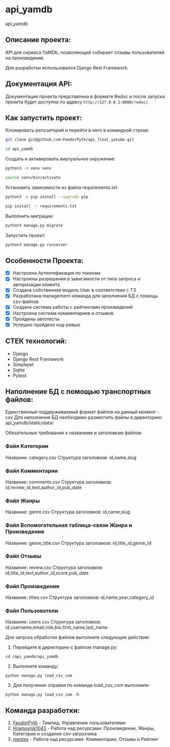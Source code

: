 # api_yamdb
api_yamdb
## Описание проекта:
API для сервиса YaMDb, позволяющий собирает отзывы пользователей на произведения.

Для разработки использовался Django Rest Framework.

## Документация API:
Документация проекта представлена в формате Redoc и после запуска проекта будет доступна по адресу `http://127.0.0.1:8000/redoc/`.

## Как запустить проект:
Клонировать репозиторий и перейти в него в командной строке:

```sh
git clone git@github.com:FeodorPyth/api_final_yatube.git
```

```sh
cd api_yamdb
```

Cоздать и активировать виртуальное окружение:

```sh
python3 -m venv venv
```

```sh
source venv/bin/activate
```

Установить зависимости из файла requirements.txt:

```sh
python3 -m pip install --upgrade pip
```

```sh
pip install -r requirements.txt
```

Выполнить миграции:

```sh
python3 manage.py migrate
```

Запустить проект:

```sh
python3 manage.py runserver
```
## Особенности Проекта:
- [x] Настроена Аутентификация по токенам
- [x] Настроены разрешения в зависимости от типа запроса и авторизации клиента
- [x] Создана собственная модель User в соответствии с ТЗ
- [x] Разработана management-команда для заполнения БД с помощь csv-файлов
- [x] Создана система работы с рейтингами произведений
- [x] Настроена система комментариев и отзывов
- [x] Пройдены автотесты
- [x] Успешно пройдено код-ревью

## СТЕК технологий:
* Django
* Django Rest Framework
* Simplejwt
* Sqlite
* Pytest

## Наполнение БД с помощью транспортных файлов:
Единственный поддерживаемый формат файлов на данный момент - csv
Для наполнения БД необходимо разместить файлы в директорию: api_yamdb/static/data/

Обязательные требования к названиям и заголовкам файлов:
### Файл Категории
Название: category.csv
Структура заголовков: id,name,slug

### Файл Комментарии
Название: comments.csv
Структура заголовков: id,review_id,text,author_id,pub_date

### Файл Жанры
Название: genre.csv
Структура заголовков: id,name,slug

### Файл Вспомогательная таблица-связи Жанра и Произведения
Название: genre_title.csv
Структура заголовков: id,title_id,genre_id

### Файл Отзывы
Название: review.csv
Структура заголовков: id,title_id,text,author_id,score,pub_date

### Файл Произведения
Название: titles.csv
Структура заголовков: id,name,year,category_id

### Файл Пользователи
Название: users.csv
Структура заголовков: id,username,email,role,bio,first_name,last_name

Для запуска обработки файлов выполните следующие действия:
1. Перейдите в директорию с файлом manage.py:

```
cd /api_yamdb/api_yamdb
```

2. Выполните команду:
```
python manage.py load_csv_com
```

3. Для получения справки по команде load_csv_com выполните:
```
python manage.py load_csv_com -h
```

## Команда разработки:
1. [FeodorPyth](https://github.com/FeodorPyth) - Тимлид, Управление пользователями
2. [Hramovnik1043](https://github.com/Hramovnik1043) - Работа над ресурсами: Произведение, Жанры, Категории и создание csv-загрузчика
3. [mentxs](https://github.com/f1v3nt5) - Работа над ресурсами: Комментарии, Отзывы и Рейтинг

